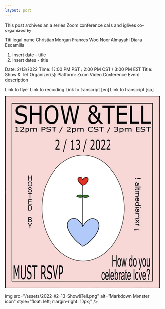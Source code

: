 ```yaml
---
layout: post
---
```

This post archives an a series Zoom conference calls and iglives co-organized by 

Titi legal name Christian Morgan
Frances Woo
Noor Almayahi 
Diana Escamilla 

1. insert date - title 
2. insert dates - title 

Date: 2/13/2022
Time: 12:00 PM PST / 2:00 PM CST / 3:00 PM EST
Title: Show & Tell
Organizer(s): 
Platform: Zoom Video Conference
Event description

Link to flyer
Link to recording
Link to transcript [en]
Link to transcript [sp]

![test](C:/Users/titimariamumu/Documents/GitHub/titimariamumu.github.io/assets/../../../../../../../../assets/2022-02-13-Show&Tell.png)


img src="/assets/2022-02-13-Show&Tell.png"
     alt="Markdown Monster icon"
     style="float: left; margin-right: 10px;" />